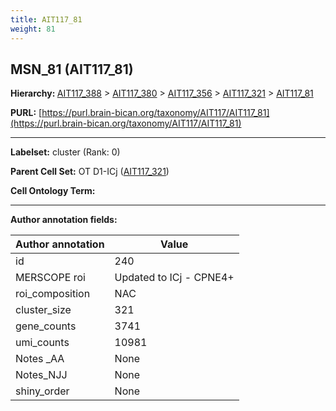 ```yaml
---
title: AIT117_81
weight: 81
---
```

## MSN_81 (AIT117_81)
<b>Hierarchy: </b>
[AIT117_388](../AIT117_388) >
[AIT117_380](../AIT117_380) >
[AIT117_356](../AIT117_356) >
[AIT117_321](../AIT117_321) >
[AIT117_81](../AIT117_81)

**PURL:** [https://purl.brain-bican.org/taxonomy/AIT117/AIT117_81](https://purl.brain-bican.org/taxonomy/AIT117/AIT117_81)

---


**Labelset:** cluster (Rank: 0)

**Parent Cell Set:** OT D1-ICj ([AIT117_321](../AIT117_321))



**Cell Ontology Term:** 

[MARKER GENES.]: #


---

[TRANSFERRED ANNOTATIONS.]: #


[AUTHOR ANNOTATION FIELDS.]: #


**Author annotation fields:**

| Author annotation | Value |
|-------------------|-------|
|id|240|
|MERSCOPE roi|Updated to ICj - CPNE4+|
|roi_composition|NAC|
|cluster_size|321|
|gene_counts|3741|
|umi_counts|10981|
|Notes _AA|None|
|Notes_NJJ|None|
|shiny_order|None|

